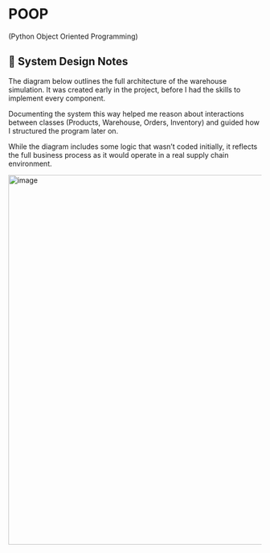 # POOP
(Python Object Oriented Programming)



## 🧭 System Design Notes

The diagram below outlines the full architecture of the warehouse simulation.
It was created early in the project, before I had the skills to implement every component.

Documenting the system this way helped me reason about interactions
between classes (Products, Warehouse, Orders, Inventory) and guided
how I structured the program later on.

While the diagram includes some logic that wasn’t coded initially,
it reflects the full business process as it would operate in a real
supply chain environment.

<img width="809" height="735" alt="image" src="https://github.com/user-attachments/assets/52c0c67c-3a62-4c20-ac18-1a5c802b1e22" />
